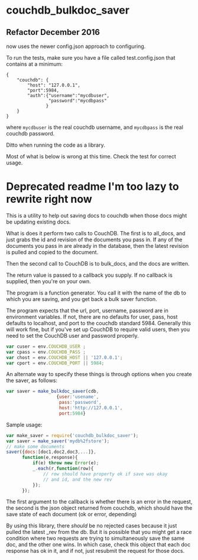 # couchdb_bulkdoc_saver

## Refactor December 2016

now uses the newer config.json approach to configuring.

To run the tests, make sure you have a file called test.config.json
that contains at a minimum:

```
{
    "couchdb": {
        "host": "127.0.0.1",
        "port":5984,
        "auth":{"username":"mycdbuser",
                "password":"mycdbpass"
               }
    }
}
```

where `mycdbuser` is the real couchdb username, and `mycdbpass` is the
real couchdb password.


Ditto when running the code as a library.



Most of what is below is wrong at this time.  Check the test for
correct usage.

# Deprecated readme I'm too lazy to rewrite right now


This is a utility to help out saving docs to couchdb when those docs
might be updating existing docs.

What is does it perform two calls to CouchDB.  The first is to
all_docs, and just grabs the id and revision of the documents you pass
in.  If any of the documents you pass in are already in the database,
then the latest revision is pulled and copied to the document.

Then the second call to CouchDB is to bulk_docs, and the docs are
written.

The return value is passed to a callback you supply.  If no callback
is supplied, then you're on your own.

The program is a function generator.  You call it with the name of the
db to which you are saving, and you get back a bulk saver function.

The program expects that the url, port, username, password are in
environment variables.  If not, there are no defaults for user, pass,
host defaults to localhost, and port to the couchdb standard 5984.
Generally this will work fine, but if you've set up CouchDB to require
valid users, then you need to set the CouchDB user and password
properly.

```javascript
var cuser = env.COUCHDB_USER ;
var cpass = env.COUCHDB_PASS ;
var chost = env.COUCHDB_HOST || '127.0.0.1';
var cport = env.COUCHDB_PORT || 5984;
```

An alternate way to specify these things is through options when you
create the saver, as follows:

```javascript
var saver = make_bulkdoc_saver(cdb,
                   {user:'usename',
                    pass:'password',
                    host:'http://127.0.0.1',
                    port:5984}
```


Sample usage:

```javascript
var make_saver = require('couchdb_bulkdoc_saver');
var saver = make_saver('mydb%2fstore');
// make some documents
saver({docs:[doc1,doc2,doc3,...]},
      function(e,response){
          if(e) throw new Error(e);
          _.each(r,function(row){
              // row should have property ok if save was okay
              // and id, and the new rev
          });
      });
```

The first argument to the callback is whether there is an error in
the request, the second is the json object returned from couchdb,
which should have the save state of each document (ok or error,
depending)

By using this library, there *should* be no rejected cases because it
just pulled the latest _rev from the db. But it is possible that you
might get a race condition where two requests are trying to
simultaneously save the same doc, and the other one wins.  In which
case, check this object that each doc response has ok in it, and if
not, just resubmit the request for those docs.
